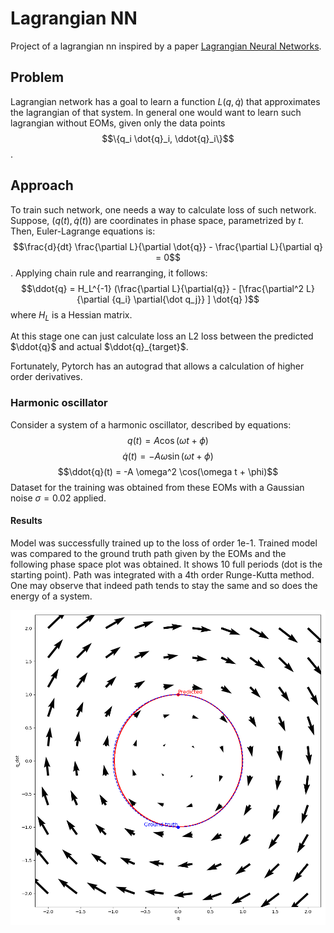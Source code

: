 # Lagrangian NN
Project of a lagrangian nn inspired by a paper [Lagrangian Neural Networks](https://arxiv.org/pdf/2003.04630).

## Problem
Lagrangian network has a goal to learn a function $L(q, \dot{q})$ that approximates the lagrangian of that system. In general one would want to learn such lagrangian without EOMs, given only the data points $$\{q_i \dot{q}_i, \ddot{q}_i\}$$.

## Approach
To train such network, one needs a way to calculate loss of such network. Suppose, $(q(t), \dot{q}(t))$ are coordinates in phase space, parametrized by $t$. Then, Euler-Lagrange equations is:
$$\frac{d}{dt} \frac{\partial L}{\partial \dot{q}} - \frac{\partial L}{\partial q} = 0$$.
Applying chain rule and rearranging, it follows:
$$\ddot{q} = H_L^{-1} (\frac{\partial L}{\partial{q}} - [\frac{\partial^2 L}{\partial {q_i} \partial{\dot q_j}} ] \dot{q} )$$ where $H_L$ is a Hessian matrix.

At this stage one can just calculate loss an L2 loss between the predicted $\ddot{q}$ and actual $\ddot{q}_{target}$.

Fortunately, Pytorch has an autograd that allows a calculation of higher order derivatives.

### Harmonic oscillator
Consider a system of a harmonic oscillator, described by equations:
$$q(t) = A \cos(\omega t + \phi)$$
$$\dot{q}(t) = -A \omega \sin(\omega t + \phi)$$
$$\ddot{q}(t) = -A \omega^2 \cos(\omega t + \phi)$$
Dataset for the training was obtained from these EOMs with a Gaussian noise $\sigma=0.02$ applied.

#### Results
Model was successfully trained up to the loss of order 1e-1. Trained model was compared to the ground truth path given by the EOMs and the following phase space plot was obtained. It shows 10 full periods (dot is the starting point). Path was integrated with a 4th order Runge-Kutta method. One may observe that indeed path tends to stay the same and so does the energy of a system.

![harmonic_oscillator_plot](./plots/vector_field_harmonic_oscillator.png)

